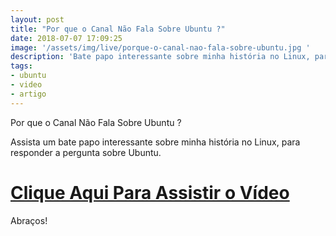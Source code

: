 ```yaml
---
layout: post
title: "Por que o Canal Não Fala Sobre Ubuntu ?"
date: 2018-07-07 17:09:25
image: '/assets/img/live/porque-o-canal-nao-fala-sobre-ubuntu.jpg '
description: 'Bate papo interessante sobre minha história no Linux, para responder a pergunta sobre Ubuntu.'
tags:
- ubuntu
- video
- artigo
---
```


Por que o Canal Não Fala Sobre Ubuntu ?

Assista um bate papo interessante sobre minha história no Linux, para responder a pergunta sobre Ubuntu.

# [Clique Aqui Para Assistir o Vídeo](https://youtu.be/mfH2ePogN5A)

Abraços!

<script async src="https://pagead2.googlesyndication.com/pagead/js/adsbygoogle.js"></script>

<!-- Informat -->
<ins class="adsbygoogle"
 style="display:block"
 data-ad-client="ca-pub-2838251107855362"
 data-ad-slot="2327980059"
 data-ad-format="auto"
 data-full-width-responsive="true"></ins>

<script>
(adsbygoogle = window.adsbygoogle || []).push({});
</script>

